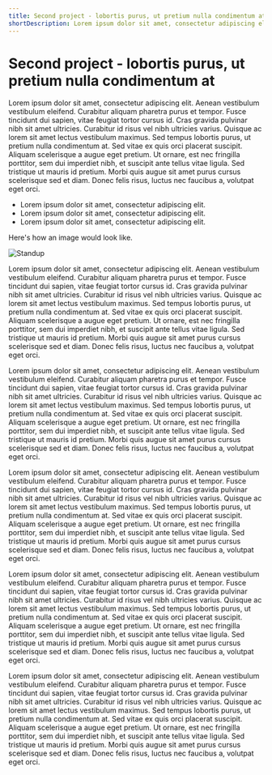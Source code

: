 ```yaml
---
title: Second project - lobortis purus, ut pretium nulla condimentum at
shortDescription: Lorem ipsum dolor sit amet, consectetur adipiscing elit. Aenean vestibulum vestibulum eleifend. Curabitur aliquam pharetra purus et tempor.
---
```


# Second project - lobortis purus, ut pretium nulla condimentum at

Lorem ipsum dolor sit amet, consectetur adipiscing elit. Aenean vestibulum vestibulum eleifend. Curabitur aliquam pharetra purus et tempor. Fusce tincidunt dui sapien, vitae feugiat tortor cursus id. Cras gravida pulvinar nibh sit amet ultricies. Curabitur id risus vel nibh ultricies varius. Quisque ac lorem sit amet lectus vestibulum maximus. Sed tempus lobortis purus, ut pretium nulla condimentum at. Sed vitae ex quis orci placerat suscipit. Aliquam scelerisque a augue eget pretium. Ut ornare, est nec fringilla porttitor, sem dui imperdiet nibh, et suscipit ante tellus vitae ligula. Sed tristique ut mauris id pretium. Morbi quis augue sit amet purus cursus scelerisque sed et diam. Donec felis risus, luctus nec faucibus a, volutpat eget orci.

  - Lorem ipsum dolor sit amet, consectetur adipiscing elit.
  - Lorem ipsum dolor sit amet, consectetur adipiscing elit.
  - Lorem ipsum dolor sit amet, consectetur adipiscing elit.

Here's how an image would look like.

![Standup](http://dummyimage.com/600x400/000/d9d9d9)


Lorem ipsum dolor sit amet, consectetur adipiscing elit. Aenean vestibulum vestibulum eleifend. Curabitur aliquam pharetra purus et tempor. Fusce tincidunt dui sapien, vitae feugiat tortor cursus id. Cras gravida pulvinar nibh sit amet ultricies. Curabitur id risus vel nibh ultricies varius. Quisque ac lorem sit amet lectus vestibulum maximus. Sed tempus lobortis purus, ut pretium nulla condimentum at. Sed vitae ex quis orci placerat suscipit. Aliquam scelerisque a augue eget pretium. Ut ornare, est nec fringilla porttitor, sem dui imperdiet nibh, et suscipit ante tellus vitae ligula. Sed tristique ut mauris id pretium. Morbi quis augue sit amet purus cursus scelerisque sed et diam. Donec felis risus, luctus nec faucibus a, volutpat eget orci.


Lorem ipsum dolor sit amet, consectetur adipiscing elit. Aenean vestibulum vestibulum eleifend. Curabitur aliquam pharetra purus et tempor. Fusce tincidunt dui sapien, vitae feugiat tortor cursus id. Cras gravida pulvinar nibh sit amet ultricies. Curabitur id risus vel nibh ultricies varius. Quisque ac lorem sit amet lectus vestibulum maximus. Sed tempus lobortis purus, ut pretium nulla condimentum at. Sed vitae ex quis orci placerat suscipit. Aliquam scelerisque a augue eget pretium. Ut ornare, est nec fringilla porttitor, sem dui imperdiet nibh, et suscipit ante tellus vitae ligula. Sed tristique ut mauris id pretium. Morbi quis augue sit amet purus cursus scelerisque sed et diam. Donec felis risus, luctus nec faucibus a, volutpat eget orci.

Lorem ipsum dolor sit amet, consectetur adipiscing elit. Aenean vestibulum vestibulum eleifend. Curabitur aliquam pharetra purus et tempor. Fusce tincidunt dui sapien, vitae feugiat tortor cursus id. Cras gravida pulvinar nibh sit amet ultricies. Curabitur id risus vel nibh ultricies varius. Quisque ac lorem sit amet lectus vestibulum maximus. Sed tempus lobortis purus, ut pretium nulla condimentum at. Sed vitae ex quis orci placerat suscipit. Aliquam scelerisque a augue eget pretium. Ut ornare, est nec fringilla porttitor, sem dui imperdiet nibh, et suscipit ante tellus vitae ligula. Sed tristique ut mauris id pretium. Morbi quis augue sit amet purus cursus scelerisque sed et diam. Donec felis risus, luctus nec faucibus a, volutpat eget orci.

Lorem ipsum dolor sit amet, consectetur adipiscing elit. Aenean vestibulum vestibulum eleifend. Curabitur aliquam pharetra purus et tempor. Fusce tincidunt dui sapien, vitae feugiat tortor cursus id. Cras gravida pulvinar nibh sit amet ultricies. Curabitur id risus vel nibh ultricies varius. Quisque ac lorem sit amet lectus vestibulum maximus. Sed tempus lobortis purus, ut pretium nulla condimentum at. Sed vitae ex quis orci placerat suscipit. Aliquam scelerisque a augue eget pretium. Ut ornare, est nec fringilla porttitor, sem dui imperdiet nibh, et suscipit ante tellus vitae ligula. Sed tristique ut mauris id pretium. Morbi quis augue sit amet purus cursus scelerisque sed et diam. Donec felis risus, luctus nec faucibus a, volutpat eget orci.

Lorem ipsum dolor sit amet, consectetur adipiscing elit. Aenean vestibulum vestibulum eleifend. Curabitur aliquam pharetra purus et tempor. Fusce tincidunt dui sapien, vitae feugiat tortor cursus id. Cras gravida pulvinar nibh sit amet ultricies. Curabitur id risus vel nibh ultricies varius. Quisque ac lorem sit amet lectus vestibulum maximus. Sed tempus lobortis purus, ut pretium nulla condimentum at. Sed vitae ex quis orci placerat suscipit. Aliquam scelerisque a augue eget pretium. Ut ornare, est nec fringilla porttitor, sem dui imperdiet nibh, et suscipit ante tellus vitae ligula. Sed tristique ut mauris id pretium. Morbi quis augue sit amet purus cursus scelerisque sed et diam. Donec felis risus, luctus nec faucibus a, volutpat eget orci.
